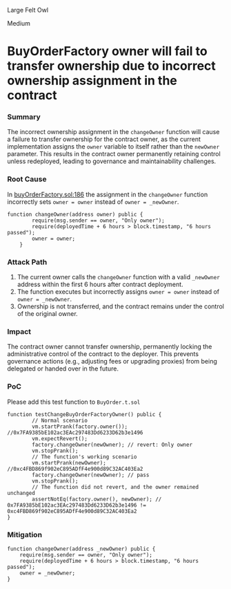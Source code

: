 Large Felt Owl

Medium

# BuyOrderFactory owner will fail to transfer ownership due to incorrect ownership assignment in the contract

### Summary

The incorrect ownership assignment in the `changeOwner` function will cause a failure to transfer ownership for the contract owner, as the current implementation assigns the `owner` variable to itself rather than the `newOwner` parameter. This results in the contract owner permanently retaining control unless redeployed, leading to governance and maintainability challenges.


### Root Cause

In [buyOrderFactory.sol:186](https://github.com/sherlock-audit/2024-11-debita-finance-v3/blob/1465ba6884c4cc44f7fc28e51f792db346ab1e33/Debita-V3-Contracts/contracts/buyOrders/buyOrderFactory.sol#L186:L190)
the assignment in the `changeOwner` function incorrectly sets `owner = owner` instead of `owner = _newOwner`.
```Solidity
function changeOwner(address owner) public {
        require(msg.sender == owner, "Only owner");
        require(deployedTime + 6 hours > block.timestamp, "6 hours passed");
        owner = owner;
    }
```
### Attack Path

1.  The current owner calls the `changeOwner` function with a valid `_newOwner` address within the first 6 hours after contract deployment.
2.  The function executes but incorrectly assigns `owner = owner` instead of `owner = _newOwner`.
3.  Ownership is not transferred, and the contract remains under the control of the original owner.


### Impact

The contract owner cannot transfer ownership, permanently locking the administrative control of the contract to the deployer. This prevents governance actions (e.g., adjusting fees or upgrading proxies) from being delegated or handed over in the future.

### PoC

Please add this test function to `BuyOrder.t.sol`
```Solidity
function testChangeBuyOrderFactoryOwner() public {
        // Normal scenario 
        vm.startPrank(factory.owner()); //0x7FA9385bE102ac3EAc297483Dd6233D62b3e1496
        vm.expectRevert();
        factory.changeOwner(newOwner); // revert: Only owner
        vm.stopPrank();
        // The function's working scenario
        vm.startPrank(newOwner); //0xc4FBD869f902eC895ADfF4e900d89C32AC403Ea2
        factory.changeOwner(newOwner); // pass 
        vm.stopPrank();
        // The function did not revert, and the owner remained unchanged        
        assertNotEq(factory.owner(), newOwner); // 0x7FA9385bE102ac3EAc297483Dd6233D62b3e1496 != 0xc4FBD869f902eC895ADfF4e900d89C32AC403Ea2
}
```


### Mitigation

```Solidity
function changeOwner(address _newOwner) public {
    require(msg.sender == owner, "Only owner");
    require(deployedTime + 6 hours > block.timestamp, "6 hours passed");
    owner = _newOwner;
}
```
